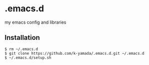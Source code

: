# .emacs.d

my emacs config and libraries

## Installation

    $ rm ~/.emacs.d
    $ git clone https://github.com/k-yamada/.emacs.d.git ~/.emacs.d
    $ ~/.emacs.d/setup.sh
